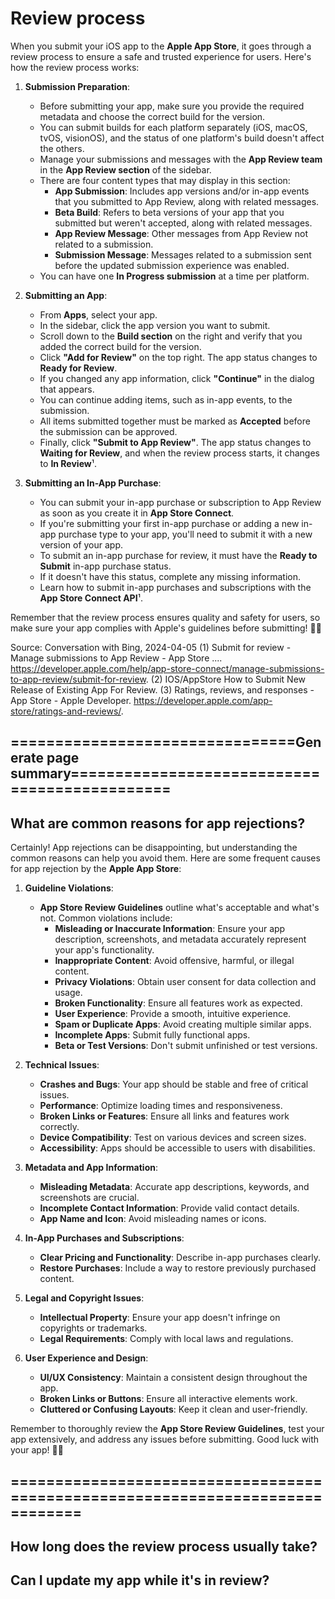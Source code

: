 # Review process

When you submit your iOS app to the **Apple App Store**, it goes through a review process to ensure a safe and trusted experience for users. Here's how the review process works:

1. **Submission Preparation**:
    - Before submitting your app, make sure you provide the required metadata and choose the correct build for the version.
    - You can submit builds for each platform separately (iOS, macOS, tvOS, visionOS), and the status of one platform's build doesn't affect the others.
    - Manage your submissions and messages with the **App Review team** in the **App Review section** of the sidebar.
    - There are four content types that may display in this section:
        - **App Submission**: Includes app versions and/or in-app events that you submitted to App Review, along with related messages.
        - **Beta Build**: Refers to beta versions of your app that you submitted but weren't accepted, along with related messages.
        - **App Review Message**: Other messages from App Review not related to a submission.
        - **Submission Message**: Messages related to a submission sent before the updated submission experience was enabled.
    - You can have one **In Progress submission** at a time per platform.

2. **Submitting an App**:
    - From **Apps**, select your app.
    - In the sidebar, click the app version you want to submit.
    - Scroll down to the **Build section** on the right and verify that you added the correct build for the version.
    - Click **"Add for Review"** on the top right. The app status changes to **Ready for Review**.
    - If you changed any app information, click **"Continue"** in the dialog that appears.
    - You can continue adding items, such as in-app events, to the submission.
    - All items submitted together must be marked as **Accepted** before the submission can be approved.
    - Finally, click **"Submit to App Review"**. The app status changes to **Waiting for Review**, and when the review process starts, it changes to **In Review**¹.

3. **Submitting an In-App Purchase**:
    - You can submit your in-app purchase or subscription to App Review as soon as you create it in **App Store Connect**.
    - If you're submitting your first in-app purchase or adding a new in-app purchase type to your app, you'll need to submit it with a new version of your app.
    - To submit an in-app purchase for review, it must have the **Ready to Submit** in-app purchase status.
    - If it doesn't have this status, complete any missing information.
    - Learn how to submit in-app purchases and subscriptions with the **App Store Connect API**¹.

Remember that the review process ensures quality and safety for users, so make sure your app complies with Apple's guidelines before submitting! 📱🍏

Source: Conversation with Bing, 2024-04-05
(1) Submit for review - Manage submissions to App Review - App Store .... <https://developer.apple.com/help/app-store-connect/manage-submissions-to-app-review/submit-for-review>.
(2) IOS/AppStore How to Submit New Release of Existing App For Review.
(3) Ratings, reviews, and responses - App Store - Apple Developer. <https://developer.apple.com/app-store/ratings-and-reviews/>.

## ================================Generate page summary==============================================

## What are common reasons for app rejections?

Certainly! App rejections can be disappointing, but understanding the common reasons can help you avoid them. Here are some frequent causes for app rejection by the **Apple App Store**:

1. **Guideline Violations**:
    - **App Store Review Guidelines** outline what's acceptable and what's not. Common violations include:
        - **Misleading or Inaccurate Information**: Ensure your app description, screenshots, and metadata accurately represent your app's functionality.
        - **Inappropriate Content**: Avoid offensive, harmful, or illegal content.
        - **Privacy Violations**: Obtain user consent for data collection and usage.
        - **Broken Functionality**: Ensure all features work as expected.
        - **User Experience**: Provide a smooth, intuitive experience.
        - **Spam or Duplicate Apps**: Avoid creating multiple similar apps.
        - **Incomplete Apps**: Submit fully functional apps.
        - **Beta or Test Versions**: Don't submit unfinished or test versions.

2. **Technical Issues**:
    - **Crashes and Bugs**: Your app should be stable and free of critical issues.
    - **Performance**: Optimize loading times and responsiveness.
    - **Broken Links or Features**: Ensure all links and features work correctly.
    - **Device Compatibility**: Test on various devices and screen sizes.
    - **Accessibility**: Apps should be accessible to users with disabilities.

3. **Metadata and App Information**:
    - **Misleading Metadata**: Accurate app descriptions, keywords, and screenshots are crucial.
    - **Incomplete Contact Information**: Provide valid contact details.
    - **App Name and Icon**: Avoid misleading names or icons.

4. **In-App Purchases and Subscriptions**:
    - **Clear Pricing and Functionality**: Describe in-app purchases clearly.
    - **Restore Purchases**: Include a way to restore previously purchased content.

5. **Legal and Copyright Issues**:
    - **Intellectual Property**: Ensure your app doesn't infringe on copyrights or trademarks.
    - **Legal Requirements**: Comply with local laws and regulations.

6. **User Experience and Design**:
    - **UI/UX Consistency**: Maintain a consistent design throughout the app.
    - **Broken Links or Buttons**: Ensure all interactive elements work.
    - **Cluttered or Confusing Layouts**: Keep it clean and user-friendly.

Remember to thoroughly review the **App Store Review Guidelines**, test your app extensively, and address any issues before submitting. Good luck with your app! 📱🍏

## ==============================================================================

## How long does the review process usually take?

## Can I update my app while it's in review?
